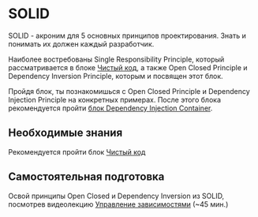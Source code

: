 # SOLID

SOLID - акроним для 5 основных принципов проектирования. Знать и понимать их должен каждый разработчик.

Наиболее востребованы Single Responsibility Principle, который рассматривается в блоке [Чистый код](https://github.com/kontur-csharper/clean-code), а также Open Closed Principle и Dependency Inversion Principle, которым и посвящен этот блок.

Пройдя блок, ты познакомишься с Open Closed Principle и Dependency Injection Principle на конкретных примерах.
После этого блока рекомендуется пройти [блок Dependency Injection Container](https://github.com/kontur-csharper/di).


## Необходимые знания

Рекомендуется пройти блок [Чистый код](https://github.com/kontur-csharper/clean-code)


## Самостоятельная подготовка

Освой принципы Open Closed и Dependency Inversion из SOLID, посмотрев видеолекцию [Управление зависимостями](https://ulearn.me/Course/cs2/Vviedieniie_93d19beb-1465-430f-ac12-03f40ebd3e17) (~45 мин.)

